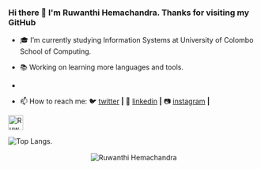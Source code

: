 ### Hi there 👋 I'm Ruwanthi Hemachandra. Thanks for visiting my GitHub

- 🎓 I’m currently studying Information Systems at University of Colombo School of Computing.
- 📚 Working on learning more languages and tools.
-

- 📫 How to reach me:   🐦 [twitter][twitter] **|**
                        👔 [linkedin][linkedin] **|** 
                        📷 [instagram][instagram] **|** 

[twitter]: https://twitter.com/RSH1706
[linkedin]: https://www.linkedin.com/in/ruwanthi-hemachandra/
[instagram]: https://www.linkedin.com/-rsh_17/
<a href="https://dev.to/rsh17">
  <img src="https://d2fltix0v2e0sb.cloudfront.net/dev-badge.svg" alt="Ruwanthi heamachandra's DEV Profile" height="30" width="30">
</a>
   

![Top Langs](https://github-readme-stats.vercel.app/api/top-langs/?username=RSH17&layout=compact).
<p align="center">&nbsp;<img align="center" src="https://github-readme-stats.vercel.app/api?username=RSH17&theme=dark&show_icons=true" alt="Ruwanthi Hemachandra" /></p>
